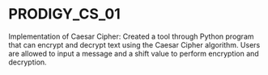 # PRODIGY_CS_01
Implementation of Caesar Cipher:
Created a tool through Python program that can encrypt and decrypt text using the Caesar Cipher algorithm. Users are allowed to input a message and a shift value to perform encryption and decryption.
